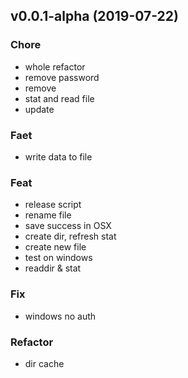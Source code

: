 
<a name="v0.0.1-alpha"></a>
## v0.0.1-alpha (2019-07-22)

### Chore

* whole refactor
* remove password
* remove
* stat and read file
* update

### Faet

* write data to file

### Feat

* release script
* rename file
* save success in OSX
* create dir, refresh stat
* create new file
* test on windows
* readdir & stat

### Fix

* windows no auth

### Refactor

* dir cache

